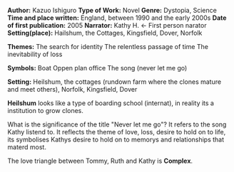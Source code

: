 **Author:** Kazuo Ishiguro
**Type of Work:** Novel
**Genre:** Dystopia, Science
**Time and place written:** England, between 1990 and the early 2000s
**Date of first publication:** 2005
**Narrator:** Kathy H. <- First person narator
**Setting(place):** Hailshum, the Cottages, Kingsfield, Dover, Norfolk

**Themes:**
The search for identity
The relentless passage of time
The inevitability of loss

**Symbols:**
Boat
Oppen plan office
The song (never let me go)

**Setting:** Heilshum, the cottages (rundown farm where the clones mature and meet others), Norfolk, Kingsfield, Dover

**Heilshum** looks like a type of boarding school (internat), in reality its a institution to grow clones.

What is the significance of the title "Never let me go"?
It refers to the song Kathy listend to. It reflects the theme of love, loss, desire to hold on to life, its symbolises Kathys desire to hold on to memorys and relationships that materd most.

The love triangle between Tommy, Ruth and Kathy is **Complex**.